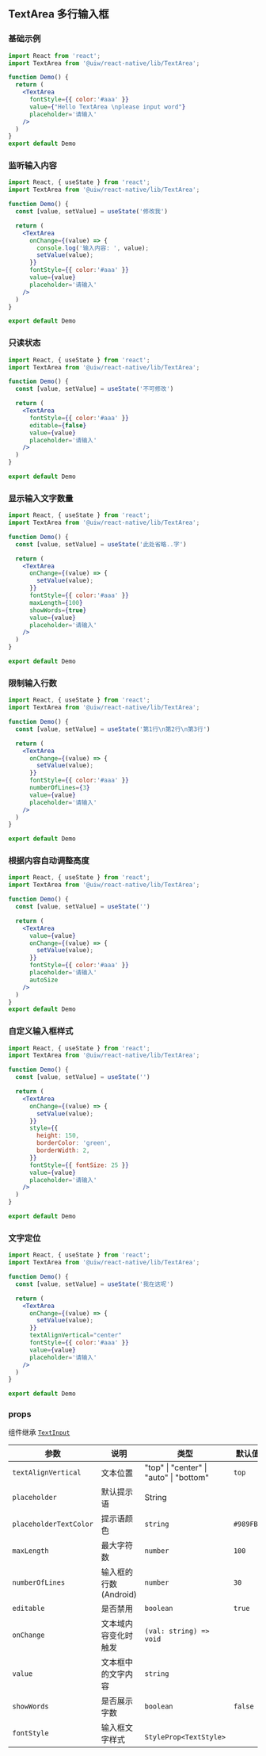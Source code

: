 TextArea 多行输入框
---

<!-- ![](https://user-images.githubusercontent.com/66067296/147332763-7126a61c-0476-497e-8e52-5c2805ae346e.png) -->
<!--rehype:style=zoom: 33%;float: right; margin-left: 15px;-->

### 基础示例

```jsx mdx:preview&background=#bebebe29
import React from 'react';
import TextArea from '@uiw/react-native/lib/TextArea';

function Demo() {
  return (
    <TextArea
      fontStyle={{ color:'#aaa' }}
      value={"Hello TextArea \nplease input word"}
      placeholder='请输入'
    />
  )
}
export default Demo
```

### 监听输入内容
```jsx mdx:preview&background=#bebebe29
import React, { useState } from 'react';
import TextArea from '@uiw/react-native/lib/TextArea';

function Demo() {
  const [value, setValue] = useState('修改我')

  return (
    <TextArea
      onChange={(value) => {
        console.log('输入内容: ', value);
        setValue(value);
      }}
      fontStyle={{ color:'#aaa' }}
      value={value}
      placeholder='请输入'
    />
  )
}

export default Demo
```

### 只读状态

```jsx mdx:preview&background=#bebebe29
import React, { useState } from 'react';
import TextArea from '@uiw/react-native/lib/TextArea';

function Demo() {
  const [value, setValue] = useState('不可修改')

  return (
    <TextArea
      fontStyle={{ color:'#aaa' }}
      editable={false}
      value={value}
      placeholder='请输入'
    />
  )
}

export default Demo
```

### 显示输入文字数量
```jsx mdx:preview&background=#bebebe29
import React, { useState } from 'react';
import TextArea from '@uiw/react-native/lib/TextArea';

function Demo() {
  const [value, setValue] = useState('此处省略..字')

  return (
    <TextArea
      onChange={(value) => {
        setValue(value);
      }}
      fontStyle={{ color:'#aaa' }}
      maxLength={100}
      showWords={true}
      value={value}
      placeholder='请输入'
    />
  )
}

export default Demo
```

### 限制输入行数
```jsx mdx:preview&background=#bebebe29
import React, { useState } from 'react';
import TextArea from '@uiw/react-native/lib/TextArea';

function Demo() {
  const [value, setValue] = useState('第1行\n第2行\n第3行')

  return (
    <TextArea
      onChange={(value) => {
        setValue(value);
      }}
      fontStyle={{ color:'#aaa' }}
      numberOfLines={3}
      value={value}
      placeholder='请输入'
    />
  )
}

export default Demo
```

### 根据内容自动调整高度

```jsx mdx:preview&background=#bebebe29
import React, { useState } from 'react';
import TextArea from '@uiw/react-native/lib/TextArea';

function Demo() {
  const [value, setValue] = useState('')

  return (
    <TextArea
      value={value}
      onChange={(value) => {
        setValue(value);
      }}
      fontStyle={{ color:'#aaa' }}
      placeholder='请输入'
      autoSize
    />
  )
}
export default Demo
```

### 自定义输入框样式
```jsx mdx:preview&background=#bebebe29
import React, { useState } from 'react';
import TextArea from '@uiw/react-native/lib/TextArea';

function Demo() {
  const [value, setValue] = useState('')

  return (
    <TextArea
      onChange={(value) => {
        setValue(value);
      }}
      style={{
        height: 150,
        borderColor: 'green',
        borderWidth: 2,
      }}
      fontStyle={{ fontSize: 25 }}
      value={value}
      placeholder='请输入'
    />
  )
}

export default Demo
```

### 文字定位
```jsx mdx:preview&background=#bebebe29
import React, { useState } from 'react';
import TextArea from '@uiw/react-native/lib/TextArea';

function Demo() {
  const [value, setValue] = useState('我在这呢')

  return (
    <TextArea
      onChange={(value) => {
        setValue(value);
      }}
      textAlignVertical="center"
      fontStyle={{ color:'#aaa' }}
      value={value}
      placeholder='请输入'
    />
  )
}

export default Demo
```

### props

组件继承 [`TextInput`](https://www.react-native.cn/docs/textinput)

| 参数 | 说明 | 类型 | 默认值 |
|------|------|-----|------|
| `textAlignVertical` | 文本位置 | "top" \| "center" \| "auto" \| "bottom" | `top` |
| `placeholder` | 默认提示语 | String | |
| `placeholderTextColor` | 提示语颜色 | `string` | `#989FB2` |
| `maxLength` | 最大字符数 | `number` | `100` |
| `numberOfLines` | 输入框的行数(Android) | `number` | `30` |
| `editable` | 是否禁用 | `boolean` | `true` |
| `onChange` | 文本域内容变化时触发 | `(val: string) => void` |  |
| `value` | 文本框中的文字内容 | `string` |  |
| `showWords` | 是否展示字数 | `boolean` | `false` |
| `fontStyle` | 输入框文字样式 | ` StyleProp<TextStyle>` |  |
